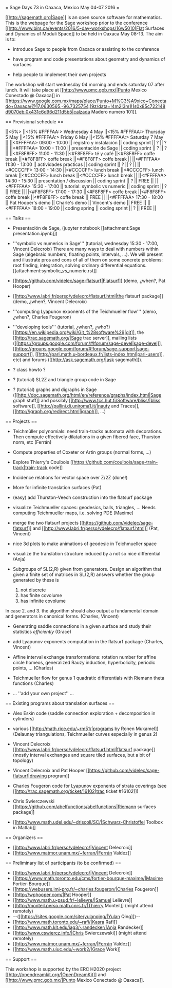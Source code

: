 = Sage Days 73 in Oaxaca, Mexico May 04-07 2016 =

[[http://sagemath.org|Sage]] is an open source software for mathematics. This is the webpage for the Sage workshop prior to the conference [[http://www.birs.ca/events/2016/5-day-workshops/16w5010|Flat Surfaces and Dynamics of Moduli Space]] to be held in Oaxaca May 08-13. The aim is to:

 * introduce Sage to people from Oaxaca or assisting to the conference

 * have program and code presentations about geometry and dynamics of surfaces

 * help people to implement their own projects

The workshop will start wednesday 04 morning and ends saturday 07 after lunch. It will take place at [[http://www.pmc.gob.mx/|Punto Mexico Conectado @ Oaxaca]] in [[https://www.google.com.mx/maps/place/Punto+M%C3%A9xico+Conectado+Oaxaca/@17.0630565,-96.7325754,19z/data=!4m2!3m1!1s0x85c722148d9070eb:0x431c6d96d211d5b5|calzada Madero numero 101]].

== Previsional schedule ==

||<5%>                    ||<15% #FFFFAA:> Wednesday 4 May ||<15%  #FFFFAA:> Thursday 5 May ||<15%  #FFFFAA:> Friday 6 May ||<15%  #FFFFAA:> Saturday 7 May ||
||<#FFFFAA> 09:00 - 10:00 || registro y instalación        || coding sprint                 || ?                           || ?                             ||
||<#FFFFAA> 10:00 - 11:00 || presentación de Sage          || coding sprint                 || ?                           || ?                             ||
||<#F8F8FF> 11:00 - 11:30 ||<#F8F8FF> té y café            ||<#F8F8FF> coffe break          ||<#F8F8FF> coffe break        ||<#F8F8FF> coffe break          ||
||<#FFFFAA> 11:30 - 13:00 || actividades practicas         || coding sprint                 || ?                           || ?                             ||
||<#CCCCFF> 13:00 - 14:30 ||<#CCCCFF> lunch break          ||<#CCCCFF> lunch break          ||<#CCCCFF> lunch break        ||<#CCCCFF> lunch break          ||
||<#FFFFAA> 14:30 - 15:30 || presentation / discussion     || coding sprint                 || ?                           || FREE                          ||
||<#FFFFAA> 15:30 - 17:00 || tutorial: symbolic vs numeric || coding sprint                 || ?                           || FREE                          ||
||<#F8F8FF> 17:00 - 17:30 ||<#F8F8FF> coffe break          ||<#F8F8FF> coffe break          ||<#F8F8FF> coffe break        || FREE                          ||
||<#FFFFAA> 17:30 - 18:00 || Pat Hooper's demo             || Charle's demo                 || Vincent's demo              || FREE                          ||
||<#FFFFAA> 18:00 - 19:00 || coding spring                 || coding sprint                 || ?                           || FREE                          ||

== Talks ==

 * Presentación de Sage, (jupyter notebook [[attachment:Sage presentation.ipynb]])

 * '''symbolic vs numerics in Sage''' (tutorial, wednesday 15:30 - 17:00, Vincent Delecroix)
   There are many ways to deal with numbers within Sage (algebraic numbers, floating points, intervals, ...). We will present and illustrate pros and cons of all of them on some concrete problems: root finding, integration, solving ordinary differential equations.  [[attachment:symbolic_vs_numeric.rst]]

 * [[https://github.com/videlec/sage-flatsurf|Flatsurf]] (demo, ¿when?,  Pat Hooper)

 * [[http://www.labri.fr/perso/vdelecro/flatsurf.html|the flatsurf package]] (demo, ¿when?, Vincent Delecroix)

 * '''computing Lyapunov exponents of the Teichmueller flow''' (demo, ¿when?, Charles Fougeron)

 * '''developing tools''' (tutorial, ¿when?, ¿who?)
  [[https://en.wikipedia.org/wiki/Git_%28software%29|git]], the [[http://trac.sagemath.org/|Sage trac server]], mailing lists ([[https://groups.google.com/forum/#!forum/sage-devel|sage-devel]], [[https://groups.google.com/forum/#!forum/sage-support|sage-support]], [[http://pari.math.u-bordeaux.fr/lists-index.html|pari-users]], etc) and forums ([[http://ask.sagemath.org/|ask sagemath]]).

 * ? class howto ?

 * ? (tutorial) SL2Z and triangle group code in Sage

 * ? (tutorial) graphs and digraphs in Sage ([[http://doc.sagemath.org/html/en/reference/graphs/index.html|Sage graph stuff]] and possibly [[http://www.tcs.hut.fi/Software/bliss/|bliss software]], [[http://pallini.di.uniroma1.it/|nauty and Traces]], [[http://igraph.org/redirect.html|igraph]], ...)

== Projects ==

 * Teichmûller polynomials: need train-tracks automata with decorations. Then compute effectively dilatations in a given fibered face, Thurston norm, etc (Ferrán)

 * Compute properties of Coxeter or Artin groups (normal forms, ...)

 * Explore Thierry's Coulbois [[https://github.com/coulbois/sage-train-track|train-track code]]

 * Incidence relations for vector space over Z/2Z (done!)

 * More for infinite translation surfaces (Pat)

 * (easy) add Thurston-Veech construction into the flatsurf package

 * visualize Teichmueller spaces: geodesics, balls, triangles, ... Needs computing Teichmueller maps, i.e. solving PDE (Maxime)

 * merge the two flatsurf projects [[https://github.com/videlec/sage-flatsurf]] and [[http://www.labri.fr/perso/vdelecro/flatsurf.html]] (Pat, Vincent)

 * nice 3d plots to make animations of geodesic in Teichmueller space

 * visualize the translation structure induced by a not so nice differential (Anja)

 * Subgroups of SL(2,R) given from generators. Design an algorithm that given a finite set of matrices in SL(2,R) answers whether the group generated by these is

    1. not discrete
    2. has finite covolume
    3. has infinite covolume

 In case 2. and 3. the algorithm should also output a fundamental domain and generators in canonical forms. (Charles, Vincent)

 * Generating saddle connections in a given surface and study their statistics *efficiently* (Grace)

 * add Lyapunov exponents computation in the flatsurf package (Charles, Vincent)

 * Affine interval exchange transformations: rotation number for affine circle homeos, generalized Rauzy induction, hyperbolicity, periodic points, ... (Charles)

 * Teichmueller flow for genus 1 quadratic differentials with Riemann theta functions (Charles)

 * ... ''add your own project'' ...

== Existing programs about translation surfaces ==

 * Alex Eskin code (saddle connection exploration + decomposition in cylinders)

 * various [[http://math.rice.edu/~rm51/|programs by Ronen Mukamel]] (Delaunay triangulations, Teichmueller curves especially in genus 2)

 * Vincent Delecroix [[http://www.labri.fr/perso/vdelecro/flatsurf.html|flatsurf package]] (mostly interval exchanges and square tiled surfaces, but a bit of topology)

 * Vincent Delecroix and Pat Hooper [[https://github.com/videlec/sage-flatsurf|drawing program]]

 * Charles Fougeron code for Lyapunov exponents of strata coverings (see [[http://trac.sagemath.org/ticket/16102|trac ticket #16102]])

 * Chris Swierczewski [[https://github.com/abelfunctions/abelfunctions|Riemann surfaces package]]

 * [[http://www.math.udel.edu/~driscoll/SC/|Schwarz-Christoffel Toolbox in Matlab]]

== Organizers ==

 * [[http://www.labri.fr/perso/vdelecro/|Vincent Delecroix]]
 * [[http://www.matmor.unam.mx/~ferran/|Ferrán Valdez]]

== Preliminary list of participants (to be confirmed) ==

 * [[http://www.labri.fr/perso/vdelecro/|Vincent Delecroix]]
 * [[https://www.math.toronto.edu/cms/fortier-bourque-maxime/|Maxime Fortier-Bourque]]
 * [[https://webusers.imj-prg.fr/~charles.fougeron/|Charles Fougeron]]
 * [[http://wphooper.com/|Pat Hooper]]
 * [[http://www.math.u-psud.fr/~lelievre/|Samuel Lelièvre]]
 * [[http://monteil.perso.math.cnrs.fr/|Thierry Monteil]] (might attend remotely)
 * --([[https://sites.google.com/site/yulanqing/|Yulan Qing]])--
 * [[http://www.math.toronto.edu/~rafi/|Kasra Rafi]]
 * [[http://www.math.kit.edu/iag3/~randecker/|Anja Randecker]]
 * [[http://www.cswiercz.info/|Chris Swierczewski]] (might attend remotely)
 * [[http://www.matmor.unam.mx/~ferran/|Ferrán Valdez]]
 * [[http://www.math.uiuc.edu/~work2/|Grace Work]]

== Support ==

This workshop is supported by the ERC H2020 project [[http://opendreamkit.org/|OpenDreamKit]] and [[http://www.pmc.gob.mx/|Punto Mexico Conectado @ Oaxaca]].
